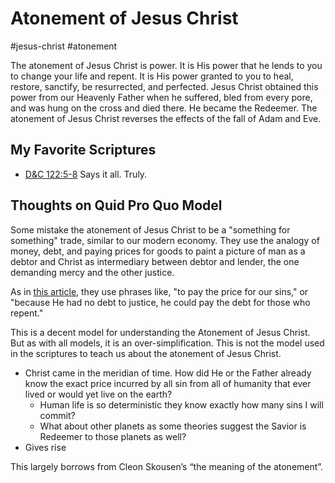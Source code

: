 # Atonement of Jesus Christ
#jesus-christ 
#atonement 

The atonement of Jesus Christ is power. It is His power that he lends to you to change your life and repent. It is His power granted to you to heal, restore, sanctify, be resurrected, and perfected. Jesus Christ obtained this power from our Heavenly Father when he suffered, bled from every pore, and was hung on the cross and died there. He became the Redeemer. The atonement of Jesus Christ reverses the effects of the fall of Adam and Eve.

## My Favorite Scriptures
- [D&C 122:5-8](https://www.churchofjesuschrist.org/study/scriptures/dc-testament/dc/122?id=5-8&lang=eng#p5) Says it all. Truly.


## Thoughts on Quid Pro Quo Model
Some mistake the atonement of Jesus Christ to be a "something for something" trade, similar to our modern economy. They use the analogy of money, debt, and paying prices for goods to paint a picture of man as a debtor and Christ as intermediary between debtor and lender, the one demanding mercy and the other justice.

As in [this article](https://www.churchofjesuschrist.org/study/manual/gospel-topics/atonement-of-jesus-christ), they use phrases like, "to pay the price for our sins," or "because He had no debt to justice, he could pay the debt for those who repent."

This is a decent model for understanding the Atonement of Jesus Christ. But as with all models, it is an over-simplification. This is not the model used in the scriptures to teach us about the atonement of Jesus Christ.

- Christ came in the meridian of time. How did He or the Father already know the exact price incurred by all sin from all of humanity that ever lived or would yet live on the earth?
	- Human life is so deterministic they know exactly how many sins I will commit?
	- What about other planets as some theories suggest the Savior is Redeemer to those planets as well?
- Gives rise 

This largely borrows from Cleon Skousen’s “the meaning of the atonement”.